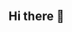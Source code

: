 ## Hi there 👋

<!--
**AnushaMHiremath/AnushaMHiremath** is a ✨ _special_ ✨ repository because its `README.md` (this file) appears on your GitHub profile.

Here are some ideas to get you started:

- 🔭 I’m currently working on ...upskilling
- 🌱 I’m currently learning ...C#, .Net, Anjularjs


- 💬 Ask me about ...
- 📫 How to reach me: ...
- 😄 Pronouns: ...
- ⚡ Fun fact: ...
-->
